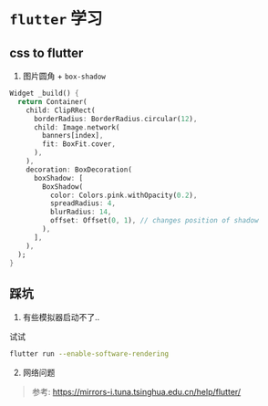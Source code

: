 # `flutter` 学习

## css to flutter

1. 图片圆角 + `box-shadow`

```dart
Widget _build() {
  return Container(
    child: ClipRRect(
      borderRadius: BorderRadius.circular(12),
      child: Image.network(
        banners[index],
        fit: BoxFit.cover,
      ),
    ),
    decoration: BoxDecoration(
      boxShadow: [
        BoxShadow(
          color: Colors.pink.withOpacity(0.2),
          spreadRadius: 4,
          blurRadius: 14,
          offset: Offset(0, 1), // changes position of shadow
        ),
      ],
    ),
  );
}
```

## 踩坑

1. 有些模拟器启动不了..

试试

```bash
flutter run --enable-software-rendering
```

2. 网络问题

> 参考: https://mirrors-i.tuna.tsinghua.edu.cn/help/flutter/